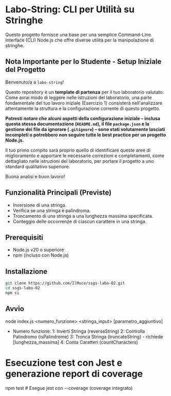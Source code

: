 # Labo-String: CLI per Utilità su Stringhe

Questo progetto fornisce una base per una semplice Command-Line Interface (CLI) Node.js che offre diverse utilità per la manipolazione di stringhe.

## Nota Importante per lo Studente - Setup Iniziale del Progetto

Benvenuto/a a `labo-string`!

Questo repository è un **template di partenza** per il tuo laboratorio valutato. Come avrai modo di leggere nelle istruzioni del laboratorio, una parte fondamentale del tuo lavoro iniziale (Esercizio 1) consisterà nell'analizzare attentamente la struttura e la configurazione corrente di questo progetto.

**Potresti notare che alcuni aspetti della configurazione iniziale – inclusa questa stessa documentazione (`README.md`), il file `package.json` e la gestione dei file da ignorare (`.gitignore`) – sono stati volutamente lasciati incompleti o potrebbero non seguire tutte le best practice per un progetto Node.js.**

Il tuo primo compito sarà proprio quello di identificare queste aree di miglioramento e apportare le necessarie correzioni e completamenti, come dettagliato nelle istruzioni del laboratorio, per portare il progetto a uno standard qualitativo superiore.

Buona analisi e buon lavoro!

## Funzionalità Principali (Previste)

* Inversione di una stringa.
* Verifica se una stringa è palindroma.
* Troncamento di una stringa a una lunghezza massima specificata.
* Conteggio delle occorrenze di ciascun carattere in una stringa.

## Prerequisiti  
- Node.js v20 o superiore
- npm (incluso con Node.js)

## Installazione
```bash
git clone https://github.com/IlMuce/ssgs-labo-02.git
cd ssgs-labo-02
npm ci
```
## Avvio
node index.js <numero_funzione> <stringa_input> [parametro_aggiuntivo]
- Numero funzione:
  1: Inverti Stringa (reverseString)
  2: Controlla Palindromo (isPalindrome)
  3: Tronca Stringa (truncateString) - richiede [lunghezza_massima]
  4: Conta Caratteri (countCharacters)

# Esecuzione test con Jest e generazione report di coverage
npm test             # Esegue jest con --coverage (coverage integrato)